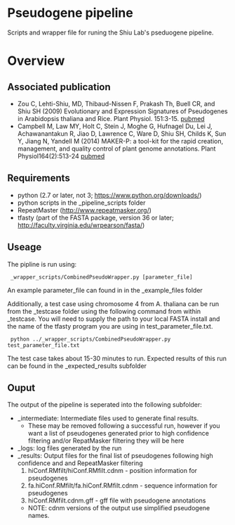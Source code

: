 # Pseudogene pipeline
Scripts and wrapper file for runing the Shiu Lab's pseduogene pipeline. 

# Overview

## Associated publication

* Zou C, Lehti-Shiu, MD, Thibaud-Nissen F, Prakash Th, Buell CR, and Shiu SH (2009) Evolutionary and Expression Signatures of Pseudogenes in Arabidopsis thaliana and Rice. Plant Physiol. 151:3-15. [pubmed](https://pubmed.ncbi.nlm.nih.gov/19641029-evolutionary-and-expression-signatures-of-pseudogenes-in-arabidopsis-and-rice/)
* Campbell M, Law MY, Holt C, Stein J, Moghe G, Hufnagel Du, Lei J, Achawanantakun R, Jiao D, Lawrence C, Ware D, Shiu SH, Childs K, Sun Y, Jiang N, Yandell M (2014) MAKER-P: a tool-kit for the rapid creation, management, and quality control of plant genome annotations. Plant Physiol164(2):513-24 [pubmed](http://www.plantphysiol.org/content/151/1/3)

## Requirements 

  * python (2.7 or later, not 3; https://www.python.org/downloads/)
  * python scripts in the _pipeline_scripts folder
  * RepeatMaster (http://www.repeatmasker.org/)
  * tfasty (part of the FASTA package, version 36 or later; http://faculty.virginia.edu/wrpearson/fasta/)

## Useage

  The pipline is run using:  
  <pre><code> _wrapper_scripts/CombinedPseudoWrapper.py [parameter_file]</code></pre>

  An example parameter_file can found in in the _example_files folder

  Additionally, a test case using chromosome 4 from A. thaliana can be run from
  the _testcase folder using the following command from within _testcase. You will
  need to supply the path to your local FASTA install and the name of the tfasty
  program you are using in test_parameter_file.txt.
  <pre><code> python ../_wrapper_scripts/CombinedPseudoWrapper.py test_parameter_file.txt</code></pre>

  The test case takes about 15-30 minutes to run. Expected results of this run
  can be found in the _expected_results subfolder

## Ouput

  The output of the pipeline is seperated into the following subfolder:
  
  * _intermediate: Intermediate files used to generate final results. 
    * These may be removed following a successful run, however if you want a list of pseudogenes generated prior to high confidence  filtering and/or RepatMasker filtering they will be here
  * _logs: log files generated by the run
  * _results: Output files for the final list of pseudogenes following high confidence and and RepeatMasker filtering
    1. hiConf.RMfilt/hiConf.RMfilt.cdnm - position information for pseudogenes
    2. fa.hiConf.RMfilt/fa.hiConf.RMfilt.cdnm - sequence information for pseudogenes
    3. hiConf.RMfilt.cdnm.gff - gff file with pseudogene annotations 
      * NOTE: cdnm versions of the output use simplified pseudogene names.

